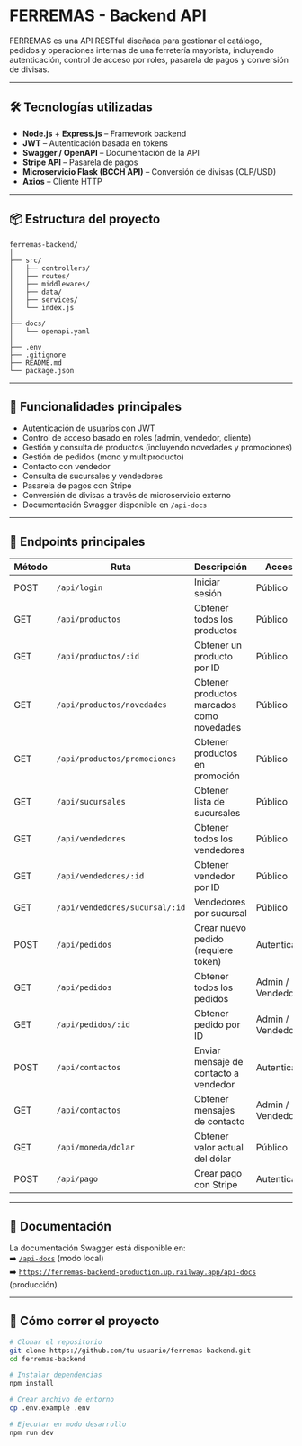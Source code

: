 # FERREMAS - Backend API

FERREMAS es una API RESTful diseñada para gestionar el catálogo, pedidos y operaciones internas de una ferretería mayorista, incluyendo autenticación, control de acceso por roles, pasarela de pagos y conversión de divisas.

---

## 🛠️ Tecnologías utilizadas

- **Node.js** + **Express.js** – Framework backend
- **JWT** – Autenticación basada en tokens
- **Swagger / OpenAPI** – Documentación de la API
- **Stripe API** – Pasarela de pagos
- **Microservicio Flask (BCCH API)** – Conversión de divisas (CLP/USD)
- **Axios** – Cliente HTTP

---

## 📦 Estructura del proyecto

```plaintext
ferremas-backend/
│
├── src/
│   ├── controllers/
│   ├── routes/
│   ├── middlewares/
│   ├── data/
│   ├── services/
│   └── index.js
│
├── docs/
│   └── openapi.yaml
│
├── .env
├── .gitignore
├── README.md
└── package.json
```

---

## 🔐 Funcionalidades principales

- Autenticación de usuarios con JWT
- Control de acceso basado en roles (admin, vendedor, cliente)
- Gestión y consulta de productos (incluyendo novedades y promociones)
- Gestión de pedidos (mono y multiproducto)
- Contacto con vendedor
- Consulta de sucursales y vendedores
- Pasarela de pagos con Stripe
- Conversión de divisas a través de microservicio externo
- Documentación Swagger disponible en `/api-docs`

---

## 🔗 Endpoints principales

| Método | Ruta                           | Descripción                               | Acceso           |
| ------ | ------------------------------ | ----------------------------------------- | ---------------- |
| POST   | `/api/login`                   | Iniciar sesión                            | Público          |
| GET    | `/api/productos`               | Obtener todos los productos               | Público          |
| GET    | `/api/productos/:id`           | Obtener un producto por ID                | Público          |
| GET    | `/api/productos/novedades`     | Obtener productos marcados como novedades | Público          |
| GET    | `/api/productos/promociones`   | Obtener productos en promoción            | Público          |
| GET    | `/api/sucursales`              | Obtener lista de sucursales               | Público          |
| GET    | `/api/vendedores`              | Obtener todos los vendedores              | Público          |
| GET    | `/api/vendedores/:id`          | Obtener vendedor por ID                   | Público          |
| GET    | `/api/vendedores/sucursal/:id` | Vendedores por sucursal                   | Público          |
| POST   | `/api/pedidos`                 | Crear nuevo pedido (requiere token)       | Autenticado      |
| GET    | `/api/pedidos`                 | Obtener todos los pedidos                 | Admin / Vendedor |
| GET    | `/api/pedidos/:id`             | Obtener pedido por ID                     | Admin / Vendedor |
| POST   | `/api/contactos`               | Enviar mensaje de contacto a vendedor     | Autenticado      |
| GET    | `/api/contactos`               | Obtener mensajes de contacto              | Admin / Vendedor |
| GET    | `/api/moneda/dolar`            | Obtener valor actual del dólar            | Público          |
| POST   | `/api/pago`                    | Crear pago con Stripe                     | Autenticado      |

---

## 📘 Documentación

La documentación Swagger está disponible en:  
➡️ [`/api-docs`](http://localhost:3000/api-docs) (modo local)  
➡️ [`https://ferremas-backend-production.up.railway.app/api-docs`](https://ferremas-backend-production.up.railway.app/api-docs) (producción)

---

## 🧪 Cómo correr el proyecto

```bash
# Clonar el repositorio
git clone https://github.com/tu-usuario/ferremas-backend.git
cd ferremas-backend

# Instalar dependencias
npm install

# Crear archivo de entorno
cp .env.example .env

# Ejecutar en modo desarrollo
npm run dev
```
